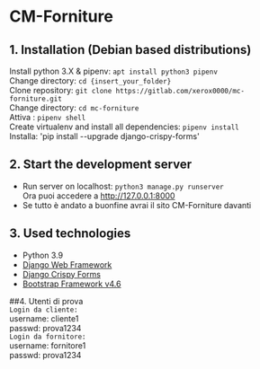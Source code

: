 # CM-Forniture


## 1. Installation (Debian based distributions)
Install python 3.X & pipenv: `apt install python3 pipenv`<br>
Change directory: `cd {insert_your_folder}`<br>
Clone repository: `git clone https://gitlab.com/xerox0000/mc-forniture.git`<br>
Change directory: `cd mc-forniture`<br>
Attiva  : `pipenv shell ` <br>
Create virtualenv and install all dependencies: `pipenv install`<br>
Installa: 'pip install --upgrade django-crispy-forms'



## 2. Start the **development** server


- Run server on localhost: `python3 manage.py runserver`<br>
  Ora puoi accedere a  http://127.0.0.1:8000 <br>
- Se tutto è andato a buonfine avrai il sito CM-Forniture davanti 


## 3. Used technologies
- Python 3.9
- [Django Web Framework](https://www.djangoproject.com/)
- [Django Crispy Forms](https://github.com/django-crispy-forms/django-crispy-forms)
- [Bootstrap Framework v4.6](https://getbootstrap.com/docs/4.6/getting-started/introduction/)


##4. Utenti di prova  
`Login da cliente:`  
username: cliente1  
passwd: prova1234  
`Login da fornitore:`  
username: fornitore1  
passwd: prova1234
